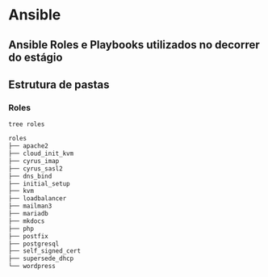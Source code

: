 # Ansible

## Ansible Roles e Playbooks utilizados no decorrer do estágio


## Estrutura de pastas

### Roles

`tree roles`
```html
roles
├── apache2
├── cloud_init_kvm
├── cyrus_imap
├── cyrus_sasl2
├── dns_bind
├── initial_setup
├── kvm
├── loadbalancer
├── mailman3
├── mariadb
├── mkdocs
├── php
├── postfix
├── postgresql
├── self_signed_cert
├── supersede_dhcp
└── wordpress
```
